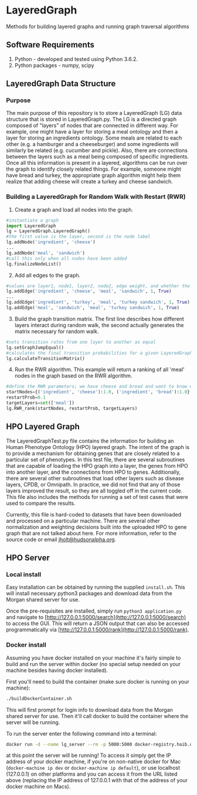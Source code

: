 # LayeredGraph
Methods for building layered graphs and running graph traversal algorithms

## Software Requirements
1. Python - developed and tested using Python 3.6.2.
2. Python packages - numpy, scipy

## LayeredGraph Data Structure
### Purpose
The main purpose of this repository is to store a LayeredGraph (LG) data structure that is stored in LayeredGraph.py.  The LG is a directed graph composed of "layers" of nodes that are connected in different way.
For example, one might have a layer for storing a meal ontology and then a layer for storing an ingredients ontology.  Some meals are related to each other (e.g. a hamburger and a cheeseburger)
and some ingredients will similarly be related (e.g. cucumber and pickle).  Also, there are connections between the layers such as a meal being composed of specific ingredients.  Once
all this information is present in a layered, algorithms can be run over the graph to identify closely related things.  For example, someone might have bread and turkey, the appropriate
graph algorithm might help them realize that adding cheese will create a turkey and cheese sandwich.

### Building a LayeredGraph for Random Walk with Restart (RWR)
1. Create a graph and load all nodes into the graph.
```python
#instantiate a graph
import LayeredGraph
lg = LayeredGraph.LayeredGraph()
#the first value is the layer, second is the node label
lg.addNode('ingredient', 'cheese')
...
lg.addNode('meal', 'sandwich')
#call this only when all nodes have been added
lg.finalizeNodeList()
```
2. Add all edges to the graph.
```python
#values are layer1, node1, layer2, node2, edge weight, and whether the edge is undirected
lg.addEdge('ingredient', 'cheese', 'meal', 'sandwich', 1, True)
...
lg.addEdge('ingredient', 'turkey', 'meal', 'turkey sandwich', 1, True)
lg.addEdge('meal', 'sandwich', 'meal', 'turkey sandwich', 1, True)
```
3. Build the graph transition matrix.  The first line describes how different layers interact during random walk, the second actually generates the matrix necessary for random walk.
```python
#sets transition rates from one layer to another as equal
lg.setGraphJumpEqual()
#calculates the final transition probabilities for a given LayeredGraph
lg.calculateTransitionMatrix()
```
4. Run the RWR algorithm.  This example will return a ranking of all 'meal' nodes in the graph based on the RWR algorithm.
```python
#define the RWR parameters; we have cheese and bread and want to know what meals are closest related to those ingredients
startNodes={('ingredient', 'cheese'):1.0, ('ingredient', 'bread'):1.0}
restartProb=0.1
targetLayers=set(['meal'])
lg.RWR_rank(startNodes, restartProb, targetLayers)
```

## HPO Layered Graph
The LayeredGraphTest.py file contains the information for building an Human Phenotype Ontology (HPO) layered graph.  The intent of the graph is to provide a mechanism for obtaining
genes that are closely related to a particular set of phenotypes.  In this test file, there are several subroutines that are capable of loading the HPO graph into a layer, the genes
from HPO into another layer, and the connections from HPO to genes.  Additionally, there are several other subroutines that load other layers such as disease layers, CPDB, or Omnipath.
In practice, we did not find that any of those layers improved the result, so they are all toggled off in the current code.  This file also includes the methods for running a set of
test cases that were used to compare the results.

Currently, this file is hard-coded to datasets that have been downloaded and processed on a particular machine.  There are several other normalization and weighting decisions built
into the uploaded HPO to gene graph that are not talked about here.  For more information, refer to the source code or email jholt@hudsonalpha.org.

## HPO Server
### Local install
Easy installation can be obtained by running the supplied ```install.sh```.  This will install necessary python3 packages and download
data from the Morgan shared server for use.

Once the pre-requisites are installed, simply run ```python3 application.py``` and navigate to [http://127.0.0.1:5000/search](http://127.0.0.1:5000/search) to access the GUI.  This will return a JSON
output that can also be accessed programmatically via [http://127.0.0.1:5000/rank](http://127.0.0.1:5000/rank).

### Docker install
Assuming you have docker installed on your machine it's fairly simple to build and run the server within docker (no special
setup needed on your machine besides having docker installed).

First you'll need to build the container (make sure docker is running on your machine):
```bash
./buildDockerContainer.sh
```
This will first prompt for login info to download data from the Morgan shared server for use. Then it'll call docker to 
build the container where the server will be running.

To run the server enter the following command into a terminal:
```bash
docker run -d --name lg_server --rm -p 5000:5000 docker-registry.haib.org/sdi/layered-graph-server
```
at this point the server will be running! To access it simply get the IP address of your docker machine, if you're on 
non-native docker for Mac (`docker-machine ip dev` or `docker-machine ip default`), or use localhost (127.0.0.1) on other platforms
and you can access it from the URL listed above (replacing the IP address of 127.0.0.1 with that of the address of your docker machine on Macs).
